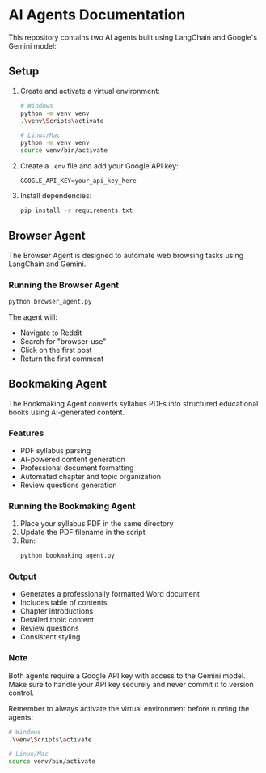 # AI Agents Documentation

This repository contains two AI agents built using LangChain and Google's Gemini model:

## Setup

1. Create and activate a virtual environment:
   ```bash
   # Windows
   python -m venv venv
   .\venv\Scripts\activate

   # Linux/Mac
   python -m venv venv
   source venv/bin/activate
   ```

2. Create a `.env` file and add your Google API key:
   ```
   GOOGLE_API_KEY=your_api_key_here
   ```

3. Install dependencies:
   ```bash
   pip install -r requirements.txt
   ```

## Browser Agent

The Browser Agent is designed to automate web browsing tasks using LangChain and Gemini.

### Running the Browser Agent
```bash
python browser_agent.py
```

The agent will:
- Navigate to Reddit
- Search for "browser-use"
- Click on the first post
- Return the first comment

## Bookmaking Agent

The Bookmaking Agent converts syllabus PDFs into structured educational books using AI-generated content.

### Features
- PDF syllabus parsing
- AI-powered content generation
- Professional document formatting
- Automated chapter and topic organization
- Review questions generation

### Running the Bookmaking Agent
1. Place your syllabus PDF in the same directory
2. Update the PDF filename in the script
3. Run:
   ```bash
   python bookmaking_agent.py
   ```

### Output
- Generates a professionally formatted Word document
- Includes table of contents
- Chapter introductions
- Detailed topic content
- Review questions
- Consistent styling

### Note
Both agents require a Google API key with access to the Gemini model. Make sure to handle your API key securely and never commit it to version control.

Remember to always activate the virtual environment before running the agents:
```bash
# Windows
.\venv\Scripts\activate

# Linux/Mac
source venv/bin/activate
```
